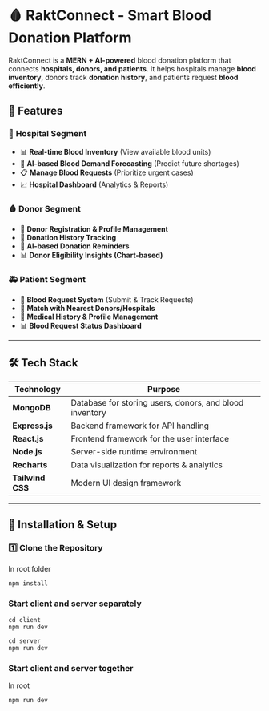 # 🩸 RaktConnect - Smart Blood Donation Platform

RaktConnect is a **MERN + AI-powered** blood donation platform that connects **hospitals, donors, and patients**. It helps hospitals manage **blood inventory**, donors track **donation history**, and patients request **blood efficiently**.

## 🚀 Features

### 🏥 **Hospital Segment**
- 📊 **Real-time Blood Inventory** (View available blood units)
- 🔮 **AI-based Blood Demand Forecasting** (Predict future shortages)
- 📋 **Manage Blood Requests** (Prioritize urgent cases)
- 📈 **Hospital Dashboard** (Analytics & Reports)

### 🩸 **Donor Segment**
- 🔄 **Donor Registration & Profile Management**
- 📆 **Donation History Tracking**
- 🔔 **AI-based Donation Reminders**
- 📊 **Donor Eligibility Insights (Chart-based)**

### 🚑 **Patient Segment**
- 🏥 **Blood Request System** (Submit & Track Requests)
- 🔄 **Match with Nearest Donors/Hospitals**
- 📝 **Medical History & Profile Management**
- 📊 **Blood Request Status Dashboard**

---

## 🛠 Tech Stack

| **Technology**      | **Purpose** |
|---------------------|------------|
| **MongoDB**        | Database for storing users, donors, and blood inventory |
| **Express.js**     | Backend framework for API handling |
| **React.js**       | Frontend framework for the user interface |
| **Node.js**        | Server-side runtime environment |
| **Recharts** | Data visualization for reports & analytics |
| **Tailwind CSS**   | Modern UI design framework |

---

## 📌 Installation & Setup

### **1️⃣ Clone the Repository**

In root folder
```
npm install
```

### Start client and server separately
```
cd client
npm run dev
```
```
cd server
npm run dev
```
### Start client and server together
In root
```
npm run dev
```
